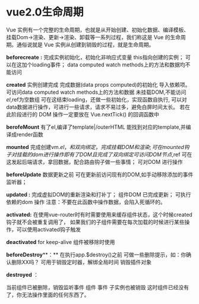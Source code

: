 # vue2.0生命周期

Vue 实例有一个完整的生命周期，也就是从开始创建、初始化数据、编译模板、挂载Dom→渲染、更新→渲染、卸载等一系列过程，我们称这是 Vue 的生命周期。通俗说就是 Vue 实例从创建到销毁的过程，就是生命周期。

**beforecreate** **:** 
 完成实例初始化，初始化非响应式变量
 this指向创建的实例；
 可以在这加个loading事件；
 data computed watch methods上的方法和数据均不能访问

**created**
 实例创建完成
 完成数据(data props computed)的初始化 导入依赖项。
 可访问data computed watch methods上的方法和数据
 未挂载DOM,不能访问$el,$ref为空数组
 可在这结束loading，还做一些初始化，实现函数自执行,
 可以对data数据进行操作，可进行一些请求，请求不易过多，避免白屏时间太长。
 若在此阶段进行的 DOM 操作一定要放在 Vue.nextTick() 的回调函数中

**berofeMount**
 有了el,编译了template|/outerHTML
 能找到对应的template,并编译成render函数

**mounted**
 完成创建vm.$el，和双向绑定，
 完成挂载DOM 和渲染;可在mounted钩子对挂载的dom进行操作
 即有了DOM 且完成了双向绑定 可访问DOM节点,$ref
 可在这发起后端请求，拿回数据，配合路由钩子做一些事情；
 可对DOM 进行操作

**beforeUpdate**
 数据更新之前
 可在更新前访问现有的DOM,如手动移除添加的事件监听器；

**updated :**
 完成虚拟DOM的重新渲染和打补丁；
 组件DOM 已完成更新；
 可执行依赖的dom 操作
 注意：不要在此函数中操作数据，会陷入死循环的。

**activated:**
 在使用vue-router时有时需要使用<keep-alive></keep-alive>来缓存组件状态，这个时候created钩子就不会被重复调用了，
 如果我们的子组件需要在每次加载的时候进行某些操作，可以使用activated钩子触发

**deactivated** 
 for keep-alive 组件被移除时使用

**beforeDestroy****：** 
 在执行app.$destroy()之前
 可做一些删除提示，如：你确认删除XX吗？ 
 可用于销毁定时器，解绑全局时间 销毁插件对象

**destroyed** ：

当前组件已被删除，销毁监听事件 组件 事件 子实例也被销毁 这时组件已经没有了，你无法操作里面的任何东西了。
